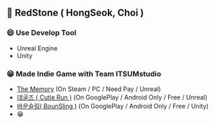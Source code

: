 ## 👋 RedStone ( HongSeok, Choi )

### 😄 Use Develop Tool 
- Unreal Engine
- Unity

### 😁 Made Indie Game with Team ITSUMstudio
- [The Memory](https://store.steampowered.com/app/946380/TheMemory/)  (On Steam / PC / Need Pay / Unreal)
- [데굴즈 ( Cutie Run )](https://play.google.com/store/apps/details?id=com.TNPC.SHOOOOT) (On GooglePlay / Android Only / Free / Unreal)
- [바운슬링( BounSling )](https://play.google.com/store/apps/details?id=com.TNPC.BounSling) (On GooglePlay / Android Only / Free / Unity)
- 😁
<!--
**baw6114/baw6114** is a ✨ _special_ ✨ repository because its `README.md` (this file) appears on your GitHub profile.

Here are some ideas to get you started:

- 🔭 I’m currently working on ...
- 🌱 I’m currently learning ...
- 👯 I’m looking to collaborate on ...
- 🤔 I’m looking for help with ...
- 💬 Ask me about ...
- 📫 How to reach me: ...
- 😄 Pronouns: ...
- ⚡ Fun fact: ...
-->
